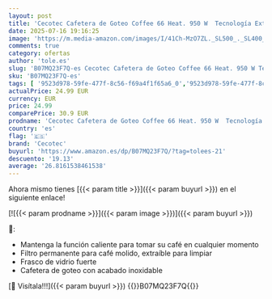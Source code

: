 ```yaml
---
layout: post
title: 'Cecotec Cafetera de Goteo Coffee 66 Heat. 950 W  Tecnología ExtemeAroma  Función Recalentar y Mantener  Jarra Termoresistente de 1 5L  Autoapagado  Acabado en Acero Inoxidable'
date: 2025-07-16 19:16:25
image: 'https://m.media-amazon.com/images/I/41Ch-MzO7ZL._SL500_._SL400_.jpg'
comments: true
category: ofertas
author: 'tole.es'
slug: 'B07MQ23F7Q-es Cecotec Cafetera de Goteo Coffee 66 Heat. 950 W Tecnología...'
sku: 'B07MQ23F7Q-es'
tags: [ '9523d978-59fe-477f-8c56-f69a4f1f65a6_0','9523d978-59fe-477f-8c56-f69a4f1f65a6_4701','Arborist Merchandising Root','Cafeteras de goteo','Cecotec_banner','Hogar y cocina','Máquinas cafeteras','Self Service','Special Features Stores','Utensilios para café y té','cafetera','cecotec','🇪🇸', ]
actualPrice: 24.99 EUR
currency: EUR
price: 24.99
comparePrice: 30.9 EUR
prodname: 'Cecotec Cafetera de Goteo Coffee 66 Heat. 950 W  Tecnología ExtemeAroma  Función Recalentar y Mantener  Jarra Termoresistente de 1 5L  Autoapagado  Acabado en Acero Inoxidable'
country: 'es'
flag: '🇪🇸'
brand: 'Cecotec'
buyurl: 'https://www.amazon.es/dp/B07MQ23F7Q/?tag=tolees-21'
descuento: '19.13'
average: '26.8161538461538'
---
```


Ahora mismo tienes [{{< param title >}}]({{< param buyurl >}}) en el siguiente enlace!

[![{{< param prodname >}}]({{< param image >}})]({{< param buyurl >}})

🔎:

- Mantenga la función caliente para tomar su café en cualquier momento
- Filtro permanente para café molido, extraíble para limpiar
- Frasco de vidrio fuerte
- Cafetera de goteo con acabado inoxidable

[🛒 Visítala!!!]({{< param buyurl >}})
{{<world>}}B07MQ23F7Q{{</world>}}

